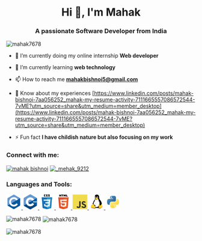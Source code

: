 <h1 align="center">Hi 👋, I'm Mahak</h1>
<h3 align="center">A passionate Software Developer from India</h3>
<p align="left"> <img src="https://komarev.com/ghpvc/?username=mahak7678&label=Profile%20views&color=0e75b6&style=flat" alt="mahak7678" /> </p>

- 🔭 I’m currently doing my online internship **Web developer**

- 🌱 I’m currently learning **web technology**

- 📫 How to reach me **mahakbishnoi5@gmail.com**

- 📄 Know about my experiences [https://www.linkedin.com/posts/mahak-bishnoi-7aa056252_mahak-my-resume-activity-7111665557086572544-7vME?utm_source=share&utm_medium=member_desktop](https://www.linkedin.com/posts/mahak-bishnoi-7aa056252_mahak-my-resume-activity-7111665557086572544-7vME?utm_source=share&utm_medium=member_desktop)

- ⚡ Fun fact **I have childish nature but also focusing on my work**

<h3 align="left">Connect with me:</h3>
<p align="left">
<a href="https://linkedin.com/in/mahak bishnoi" target="blank"><img align="center" src="https://raw.githubusercontent.com/rahuldkjain/github-profile-readme-generator/master/src/images/icons/Social/linked-in-alt.svg" alt="mahak bishnoi" height="30" width="40" /></a>
<a href="https://instagram.com/_mehak_9212" target="blank"><img align="center" src="https://raw.githubusercontent.com/rahuldkjain/github-profile-readme-generator/master/src/images/icons/Social/instagram.svg" alt="_mehak_9212" height="30" width="40" /></a>
</p>

<h3 align="left">Languages and Tools:</h3>
<p align="left"> <a href="https://www.cprogramming.com/" target="_blank" rel="noreferrer"> <img src="https://raw.githubusercontent.com/devicons/devicon/master/icons/c/c-original.svg" alt="c" width="40" height="40"/> </a> <a href="https://www.w3schools.com/cpp/" target="_blank" rel="noreferrer"> <img src="https://raw.githubusercontent.com/devicons/devicon/master/icons/cplusplus/cplusplus-original.svg" alt="cplusplus" width="40" height="40"/> </a> <a href="https://www.w3schools.com/css/" target="_blank" rel="noreferrer"> <img src="https://raw.githubusercontent.com/devicons/devicon/master/icons/css3/css3-original-wordmark.svg" alt="css3" width="40" height="40"/> </a> <a href="https://www.w3.org/html/" target="_blank" rel="noreferrer"> <img src="https://raw.githubusercontent.com/devicons/devicon/master/icons/html5/html5-original-wordmark.svg" alt="html5" width="40" height="40"/> </a> <a href="https://developer.mozilla.org/en-US/docs/Web/JavaScript" target="_blank" rel="noreferrer"> <img src="https://raw.githubusercontent.com/devicons/devicon/master/icons/javascript/javascript-original.svg" alt="javascript" width="40" height="40"/> </a> <a href="https://www.linux.org/" target="_blank" rel="noreferrer"> <img src="https://raw.githubusercontent.com/devicons/devicon/master/icons/linux/linux-original.svg" alt="linux" width="40" height="40"/> </a> <a href="https://www.python.org" target="_blank" rel="noreferrer"> <img src="https://raw.githubusercontent.com/devicons/devicon/master/icons/python/python-original.svg" alt="python" width="40" height="40"/> </a> </p>

<p><img align="left" src="https://github-readme-stats.vercel.app/api/top-langs?username=mahak7678&show_icons=true&locale=en&layout=compact" alt="mahak7678" /></p>

<p>&nbsp;<img align="center" src="https://github-readme-stats.vercel.app/api?username=mahak7678&show_icons=true&locale=en" alt="mahak7678" /></p>

<p><img align="center" src="https://github-readme-streak-stats.herokuapp.com/?user=mahak7678&" alt="mahak7678" /></p>

